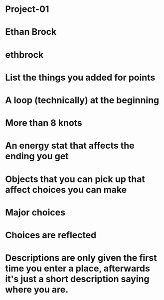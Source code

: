 # Project-01

# Ethan Brock

# ethbrock

# List the things you added for points
# A loop (technically) at the beginning
# More than 8 knots
# An energy stat that affects the ending you get
# Objects that you can pick up that affect choices you can make
# Major choices
# Choices are reflected
# Descriptions are only given the first time you enter a place, afterwards it's just a short description saying where you are.
